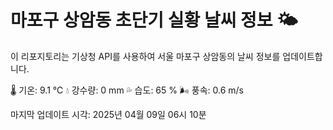 
# 마포구 상암동 초단기 실황 날씨 정보 🌤️

이 리포지토리는 기상청 API를 사용하여 서울 마포구 상암동의 날씨 정보를 업데이트합니다. 

🌡️ 기온: 9.1 ℃
💧 강수량: 0 mm
💦 습도: 65 %
🌬️ 풍속: 0.6 m/s

마지막 업데이트 시각: 2025년 04월 09일 06시 10분    
